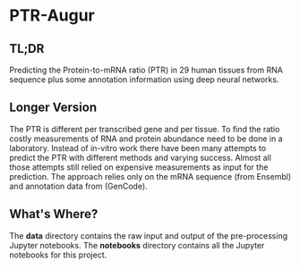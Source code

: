 # PTR-Augur

## TL;DR

Predicting the Protein-to-mRNA ratio (PTR) in 29 human tissues from RNA sequence plus some annotation information using deep neural networks.

## Longer Version

The PTR is different per transcribed gene and per tissue. To find the ratio costly measurements of RNA and protein abundance need to be done in a laboratory. Instead of in-vitro work there have been many attempts to predict the PTR with different methods and varying success. Almost all those attempts still relied on expensive measurements as input for the prediction. The approach relies only on the mRNA sequence (from Ensembl) and annotation data from (GenCode). 

## What's Where?

The **data** directory contains the raw input and output of the pre-processing Jupyter notebooks.
The **notebooks** directory contains all the Jupyter notebooks for this project.
